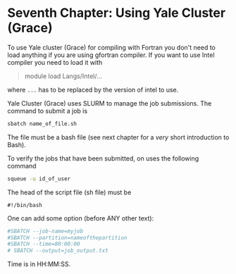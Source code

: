 # Seventh Chapter: Using Yale Cluster \(Grace\)

To use Yale cluster \(Grace\) for compiling with Fortran you don't need to load anything if you are using gfortran compiler. If you want to use Intel compiler you need to load it with

> module load Langs/Intel/...

where `...` has to be replaced by the version of intel to use.

Yale Cluster \(Grace\) uses SLURM to manage the job submissions. The command to submit  a job is

```bash
sbatch name_of_file.sh
```

The file must be a bash file \(see next chapter for a _very_ short introduction to Bash\).

To verify the jobs that have been submitted, on uses the following command

```bash
squeue -u id_of_user
```

The head of the script file \(sh file\) must be

`#!/bin/bash`

One can add some option \(before ANY other text\):

```bash
#SBATCH --job-name=myjob
#SBATCH --partition=nameofthepartition
#SBATCH --time=80:00:00
# SBATCH --output=job_output.txt
```

Time is in HH:MM:SS.


